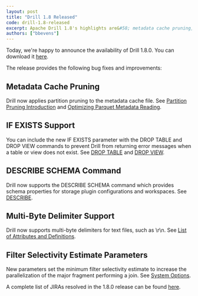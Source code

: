 ```yaml
---
layout: post
title: "Drill 1.8 Released"
code: drill-1.8-released
excerpt: Apache Drill 1.8's highlights are&#58; metadata cache pruning, IF EXISTS support, DESCRIBE SCHEMA command, multi-byte delimiter support, and new parameters for filter selectivity estimates.
authors: ["bbevens"]
---
```


Today, we're happy to announce the availability of Drill 1.8.0. You can download it [here](https://drill.apache.org/download/).

The release provides the following bug fixes and improvements:

## Metadata Cache Pruning 
Drill now applies partition pruning to the metadata cache file. See [Partition Pruning Introduction](https://drill.apache.org/docs/partition-pruning-introduction/) and [Optimizing Parquet Metadata Reading](https://drill.apache.org/docs/optimizing-parquet-metadata-reading/). 

## IF EXISTS Support  
You can include the new IF EXISTS parameter with the DROP TABLE and DROP VIEW commands to prevent Drill from returning error messages when a table or view does not exist. See [DROP TABLE](https://drill.apache.org/docs/drop-table/) and [DROP VIEW](https://drill.apache.org/docs/drop-view/).

## DESCRIBE SCHEMA Command 
Drill now supports the DESCRIBE SCHEMA command which provides schema properties for storage plugin configurations and workspaces. See [DESCRIBE](https://drill.apache.org/docs/describe/).  

## Multi-Byte Delimiter Support  
Drill now supports multi-byte delimiters for text files, such as \r\n. See [List of Attributes and Definitions](https://drill.apache.org/docs/plugin-configuration-basics/#list-of-attributes-and-definitions).  

## Filter Selectivity Estimate Parameters  
New parameters set the minimum filter selectivity estimate to increase the parallelization of the major fragment performing a join. See [System Options](https://drill.apache.org/docs/configuration-options-introduction/#system-options). 
 

A complete list of JIRAs resolved in the 1.8.0 release can be found [here](https://issues.apache.org/jira/secure/ReleaseNote.jspa?version=12334768&styleName=Html&projectId=12313820&Create=Create&atl_token=A5KQ-2QAV-T4JA-FDED%7Ce8d020149d9a6082481af301e563adbe35c76a87%7Clout).

